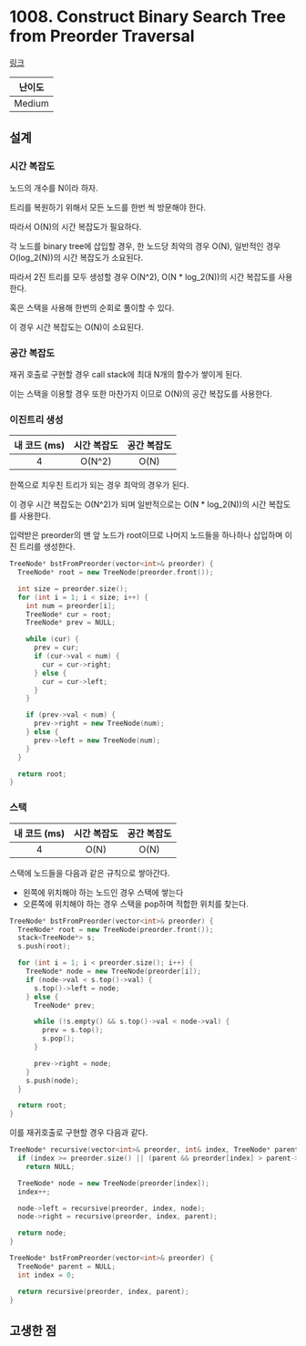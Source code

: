 # 1008. Construct Binary Search Tree from Preorder Traversal

[링크](https://leetcode.com/problems/construct-binary-search-tree-from-preorder-traversal/)

| 난이도 |
| :----: |
| Medium |

## 설계

### 시간 복잡도

노드의 개수를 N이라 하자.

트리를 복원하기 위해서 모든 노드를 한번 씩 방문해야 한다.

따라서 O(N)의 시간 복잡도가 필요하다.

각 노드를 binary tree에 삽입할 경우, 한 노드당 최악의 경우 O(N), 일반적인 경우 O(log_2(N))의 시간 복잡도가 소요된다.

따라서 2진 트리를 모두 생성할 경우 O(N^2), O(N \* log_2(N))의 시간 복잡도를 사용한다.

혹은 스택을 사용해 한번의 순회로 풀이할 수 있다.

이 경우 시간 복잡도는 O(N)이 소요된다.

### 공간 복잡도

재귀 호출로 구현할 경우 call stack에 최대 N개의 함수가 쌓이게 된다.

이는 스택을 이용할 경우 또한 마찬가지 이므로 O(N)의 공간 복잡도를 사용한다.

### 이진트리 생성

| 내 코드 (ms) | 시간 복잡도 | 공간 복잡도 |
| :----------: | :---------: | :---------: |
|      4       |   O(N^2)    |    O(N)     |

한쪽으로 치우친 트리가 되는 경우 최악의 경우가 된다.

이 경우 시간 복잡도는 O(N^2)가 되며 일반적으로는 O(N \* log_2(N))의 시간 복잡도를 사용한다.

입력받은 preorder의 맨 앞 노드가 root이므로 나머지 노드들을 하나하나 삽입하며 이진 트리를 생성한다.

```cpp
TreeNode* bstFromPreorder(vector<int>& preorder) {
  TreeNode* root = new TreeNode(preorder.front());

  int size = preorder.size();
  for (int i = 1; i < size; i++) {
    int num = preorder[i];
    TreeNode* cur = root;
    TreeNode* prev = NULL;

    while (cur) {
      prev = cur;
      if (cur->val < num) {
        cur = cur->right;
      } else {
        cur = cur->left;
      }
    }

    if (prev->val < num) {
      prev->right = new TreeNode(num);
    } else {
      prev->left = new TreeNode(num);
    }
  }

  return root;
}
```

### 스택

| 내 코드 (ms) | 시간 복잡도 | 공간 복잡도 |
| :----------: | :---------: | :---------: |
|      4       |    O(N)     |    O(N)     |

스택에 노드들을 다음과 같은 규칙으로 쌓아간다.

- 왼쪽에 위치해야 하는 노드인 경우 스택에 쌓는다
- 오른쪽에 위치해야 하는 경우 스택을 pop하며 적합한 위치를 찾는다.

```cpp
TreeNode* bstFromPreorder(vector<int>& preorder) {
  TreeNode* root = new TreeNode(preorder.front());
  stack<TreeNode*> s;
  s.push(root);

  for (int i = 1; i < preorder.size(); i++) {
    TreeNode* node = new TreeNode(preorder[i]);
    if (node->val < s.top()->val) {
      s.top()->left = node;
    } else {
      TreeNode* prev;

      while (!s.empty() && s.top()->val < node->val) {
        prev = s.top();
        s.pop();
      }

      prev->right = node;
    }
    s.push(node);
  }

  return root;
}
```

이를 재귀호출로 구현할 경우 다음과 같다.

```cpp
TreeNode* recursive(vector<int>& preorder, int& index, TreeNode* parent) {
  if (index >= preorder.size() || (parent && preorder[index] > parent->val))
    return NULL;

  TreeNode* node = new TreeNode(preorder[index]);
  index++;

  node->left = recursive(preorder, index, node);
  node->right = recursive(preorder, index, parent);

  return node;
}

TreeNode* bstFromPreorder(vector<int>& preorder) {
  TreeNode* parent = NULL;
  int index = 0;

  return recursive(preorder, index, parent);
}
```

## 고생한 점
